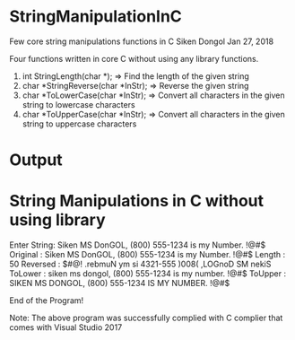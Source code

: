 # StringManipulationInC
Few core string manipulations functions in C
Siken Dongol Jan 27, 2018

Four functions written in core C without using any library functions.
1. int StringLength(char *); => Find the length of the given string
2. char *StringReverse(char *InStr); => Reverse the given string
3. char *ToLowerCase(char *InStr); => Convert all characters in the given string to lowercase characters
4. char *ToUpperCase(char *InStr); => Convert all characters in the given string to uppercase characters

# Output

String Manipulations in C without using library
===============================================


Enter String: Siken MS DonGOL, (800) 555-1234 is my Number. !@#$
Original : Siken MS DonGOL, (800) 555-1234 is my Number. !@#$
Length   : 50
Reversed : $#@! .rebmuN ym si 4321-555 )008( ,LOGnoD SM nekiS
ToLower  : siken ms dongol, (800) 555-1234 is my number. !@#$
ToUpper  : SIKEN MS DONGOL, (800) 555-1234 IS MY NUMBER. !@#$

End of the Program!

Note: The above program was successfully complied with C complier that comes with Visual Studio 2017
